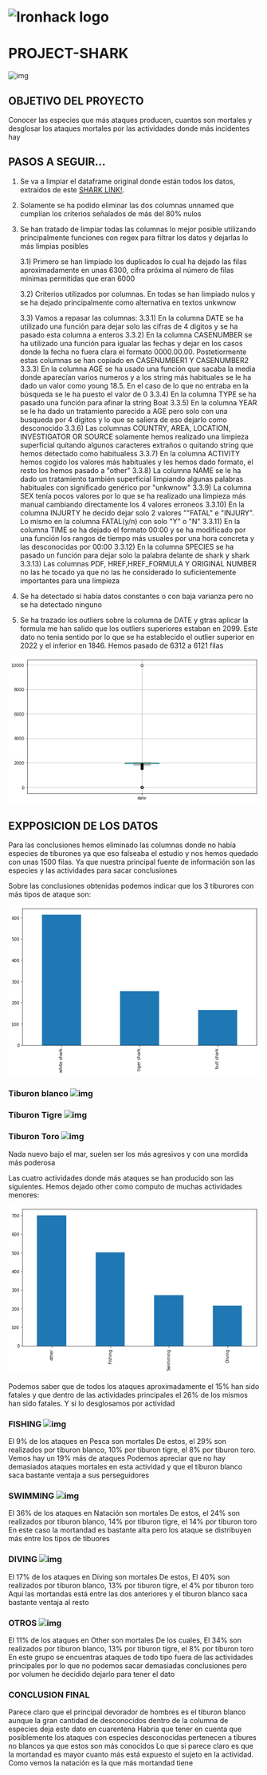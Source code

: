 #    ![Ironhack logo](https://i.imgur.com/1QgrNNw.png) 



#                                                 PROJECT-SHARK
![img](https://encrypted-tbn0.gstatic.com/images?q=tbn:ANd9GcS4_TnS44suTB8Yk99Q7KV4pwItIJadfe8jFP9YzlRx4A&s)


## OBJETIVO DEL PROYECTO

Conocer las especies que más ataques producen, cuantos son mortales y desglosar los ataques mortales por las actividades donde más incidentes hay

## PASOS A SEGUIR...

1) Se va a limpiar el dataframe original donde están todos los datos, extraídos de este [SHARK LINK!](https://www.kaggle.com/datasets/teajay/global-shark-attacks).

2) Solamente se ha podido eliminar las dos columnas unnamed que cumplían los criterios señalados de más del 80% nulos

3) Se han tratado de limpiar todas las columnas lo mejor posible utilizando principalmente funciones con regex para filtrar los datos y dejarlas lo más limpias posibles

    3.1) Primero se han limpiado los duplicados lo cual ha dejado las filas aproximadamente en unas 6300, cifra próxima al número de filas minimas permitidas que eran 6000

    3.2) Criterios utilizados por columnas. En todas se han limpiado nulos y se ha dejado principalmente como alternativa en textos unkwnow

    3.3) Vamos a repasar las columnas:
    3.3.1) En la columna DATE se ha utilizado una función para dejar solo las cifras de 4 digitos y se ha pasado esta columna a enteros
    3.3.2) En la columna CASENUMBER se ha utilizado una función para igualar las fechas y dejar en los casos donde la fecha no fuera clara el formato 0000.00.00. Postetiormente estas columnas se han copiado en CASENUMBER1 Y CASENUMBER2
    3.3.3) En la columna AGE se ha usado una función que sacaba la media donde aparecían varios numeros y a los string más habituales se le ha dado un valor como young 18.5. En el caso de lo que no entraba en la búsqueda se le ha puesto el valor de 0
    3.3.4) En la columna TYPE se ha pasado una función para afinar la string Boat
    3.3.5) En la columna YEAR  se le ha dado un tratamiento parecido a AGE pero solo con una busqueda por 4 digitos y lo que se saliera de eso dejarlo como desconocido
    3.3.6) Las columnas COUNTRY, AREA, LOCATION, INVESTIGATOR OR SOURCE solamente hemos realizado una limpieza superficial quitando algunos caracteres extraños o quitando string que hemos detectado como habitualess
    3.3.7) En la columna ACTIVITY hemos cogido los valores más habituales y les hemos dado formato, el resto los hemos pasado a "other"
    3.3.8) La columna NAME se le ha dado un tratamiento también superficial limpiando algunas palabras habituales con significado genérico por "unkwnow"
    3.3.9) La columna SEX tenía pocos valores por lo que se ha realizado una limpieza más manual cambiando directamente los 4 valores erroneos
    3.3.10) En la columna INJURTY he decido dejar solo 2 valores ""FATAL" e "INJURY". Lo mismo en la columna FATAL(y/n) con solo "Y" o "N"
    3.3.11) En la columna TIME se ha dejado el formato 00:00 y se ha modificado por una función los rangos de tiempo más usuales por una hora concreta y las desconocidas por 00:00
    3.3.12) En la columna SPECIES se ha pasado un función para dejar solo la palabra delante de shark y shark
    3.3.13) Las columnas PDF, HREF,HREF_FORMULA Y ORIGINAL NUMBER no las he tocado ya que no las he considerado lo suficientemente importantes para una limpieza

4) Se ha detectado si había datos constantes o con baja varianza pero no se ha detectado ninguno

5) Se ha trazado los outliers sobre la columna de DATE y gtras aplicar la formula me han salido que los outliers superiores estaban en 2099. Este dato no tenia sentido por lo que se ha establecido el outlier superior en 2022 y el inferior en 1846.
    Hemos pasado de 6312 a 6121 filas


![img](outliers.png)



## EXPPOSICION DE LOS DATOS

Para las conclusiones hemos eliminado las columnas donde no había especies de tiburones ya que eso falseaba el estudio y nos hemos quedado con unas 1500 filas. Ya que nuestra principal fuente de información son las especies y las actividades para sacar conclusiones

Sobre las conclusiones obtenidas podemos indicar que los 3 tiburores con más tipos de ataque son:

![img](rankshark.png)

### Tiburon blanco  ![img](https://encrypted-tbn0.gstatic.com/images?q=tbn:ANd9GcQ-ZlstPfioF9FT5pbwX7LcYQF1oQ2FYYdybg&usqp=CAU)
### Tiburon Tigre ![img](https://encrypted-tbn0.gstatic.com/images?q=tbn:ANd9GcRKIwZSTucvlqblh91tvkUHX0eT_bRKJU6d4Q&usqp=CAU)
### Tiburon Toro ![img](https://encrypted-tbn0.gstatic.com/images?q=tbn:ANd9GcRYlGkYUeKhig2pDBIviSNHwAjg3uvjfsPrCg&usqp=CAU)

Nada nuevo bajo el mar, suelen ser los más agresivos y con una mordida más poderosa

Las cuatro actividades donde más ataques se han producido son las siguientes. Hemos dejado other como computo de muchas actividades menores:

![img](activity.png)

Podemos saber que de todos los ataques aproximadamente el 15% han sido fatales y que dentro de las actividades principales el 26% de los mismos han sido fatales. Y si lo desglosamos por actividad

### FISHING ![img](https://encrypted-tbn0.gstatic.com/images?q=tbn:ANd9GcQZ-li2YoHUKbE5ou_0-5Y9oI36yOBwH85LLw&usqp=CAU)

El 9% de los ataques en Pesca son mortales
De estos, el 29% son realizados por tiburon blanco, 10% por tiburon tigre, el 8% por tiburon toro. Vemos hay un 19% más de ataques
Podemos apreciar que no hay demasiados ataques mortales en esta actividad y que el tiburon blanco saca bastante ventaja a sus perseguidores

### SWIMMING ![img](https://encrypted-tbn0.gstatic.com/images?q=tbn:ANd9GcT4zaFO7_dbwK3N2bAAEN67c8PwmIUzd4ly8A&usqp=CAU)

El 36% de los ataques en Natación son mortales
De estos, el 24% son realizados por tiburon blanco, 14% por tiburon tigre, el 14% por tiburon toro
En este caso la mortandad es bastante alta pero los ataque se distribuyen más entre los tipos de tibuores

### DIVING ![img](https://encrypted-tbn0.gstatic.com/images?q=tbn:ANd9GcTSQhMioHwvNwiD9XBJTh2NJL4ELjjXNBDy8g&usqp=CAU)

El 17% de los ataques en Diving son mortales
De estos, El 40% son realizados por tiburon blanco, 13% por tiburon tigre, el 4% por tiburon toro
Aquí las mortandas está entre las dos anteriores y el tiburon blanco saca bastante ventaja al resto

### OTROS ![img](https://encrypted-tbn0.gstatic.com/images?q=tbn:ANd9GcSXUEl29714LNU3JUnTgCGCWeWH4kEiF2Y4BESG4gf63HjgRXV1ZaXV9BFnBmtLg8YfIlg&usqp=CAU)

El 11% de los ataques en Other son mortales
De los cuales, El 34% son realizados por tiburon blanco, 13% por tiburon tigre, el 8% por tiburon toro
En este grupo se encuentras ataques de todo tipo fuera de las actividades principales por lo que no podemos sacar demasiadas conclusiones pero por volumen he decidido dejarlo para tener el dato

### CONCLUSION FINAL

Parece claro que el principal devorador de hombres es el tiburon blanco aunque la gran cantidad de desconocidos dentro de la columna de especies deja este dato en cuarentena
Habría que tener en cuenta que posiblemente los ataques con especies desconocidas pertenecen a tibures no blancos ya que estos son más conocidos
Lo que si parece claro es que la mortandad es mayor cuanto más está expuesto el sujeto en la actividad. Como vemos la natación es la que más mortandad tiene














